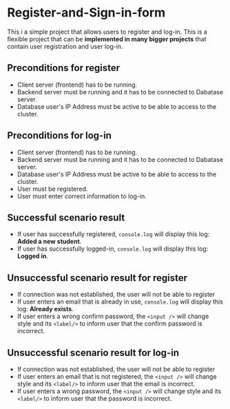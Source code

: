 # Register-and-Sign-in-form

This i a simple project that allows users to register and log-in.
This is a flexible project that can be **implemented in many bigger projects** that contain user registration and user log-in.

## Preconditions for register

- Client server (frontend) has to be running.
- Backend server must be running and it has to be connected to Dabatase server.
- Database user's IP Address must be active to be able to access to the cluster.

## Preconditions for log-in 

- Client server (frontend) has to be running.
- Backend server must be running and it has to be connected to Dabatase server.
- Database user's IP Address must be active to be able to access to the cluster.
- User must be registered.
- User must enter correct information to log-in.

## Successful scenario result

- If user has successfully registered, `console.log` will display this log: **Added a new student**.
- If user has successfully logged-in, `console.log` will display this log: **Logged in**.

## Unsuccessful scenario result for register

- If connection was not established, the user will not be able to register
- If user enters an email that is already in use, `console.log` will display this log: **Already exists**.
- If user enters a wrong confirm password, the `<input />` will change style and its `<label/>` to inform user that the confirm password is incorrect.

## Unsuccessful scenario result for log-in

- If connection was not established, the user will not be able to register
- If user enters an email that is not registered, the `<input />` will change style and its `<label/>` to inform user that the email is incorrect.
- If user enters a wrong password, the `<input />` will change style and its `<label/>` to inform user that the password is incorrect.







